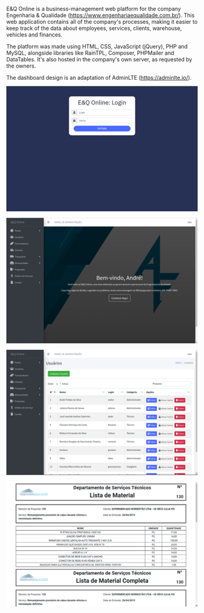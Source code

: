 E&Q Online is a business-management web platform for the company Engenharia & Qualidade (https://www.engenhariaequalidade.com.br/). This web application contains all of the company's processes, making it easier to keep track of the data about employees, services, clients, warehouse, vehicles and finances.

The platform was made using HTML, CSS, JavaScript (jQuery), PHP and MySQL, alongside libraries like RainTPL, Composer, PHPMailer and DataTables. It's also hosted in the company's own server, as requested by the owners.

The dashboard design is an adaptation of AdminLTE (https://adminlte.io/).

![Login](images/eq_01_login.png)

![Welcome](images/eq_02_welcome.png)

![Users](images/eq_03_users.png)

![Lists](images/eq_04_lists.png)
